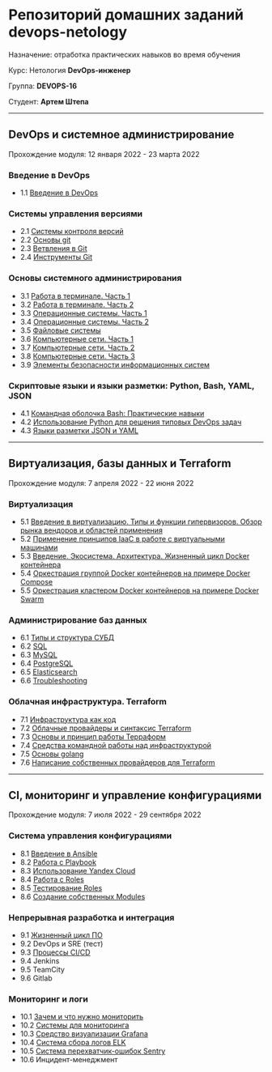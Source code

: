 # Репозиторий домашних заданий devops-netology

Назначение: отработка практических навыков во время обучения

Курс: Нетология **DevOps-инженер**

Группа: **DEVOPS-16**

Студент: **Артем Штепа**

---

## DevOps и системное администрирование

Прохождение модуля: 12 января 2022 - 23 марта 2022

### Введение в DevOps

- 1.1 [Введение в DevOps](homework/1.1/README.md)

### Системы управления версиями

- 2.1 [Системы контроля версий](homework/2.1/)
- 2.2 [Основы git](homework/2.2/)
- 2.3 [Ветвления в Git](homework/2.3/)
- 2.4 [Инструменты Git](homework/2.4/)

### Основы системного администрирования

- 3.1 [Работа в терминале. Часть 1](homework/3.1/)
- 3.2 [Работа в терминале. Часть 2](homework/3.2/)
- 3.3 [Операционные системы. Часть 1](homework/3.3/)
- 3.4 [Операционные системы. Часть 2](homework/3.4/)
- 3.5 [Файловые системы](homework/3.5/)
- 3.6 [Компьютерные сети. Часть 1](homework/3.6/)
- 3.7 [Компьютерные сети. Часть 2](homework/3.7/)
- 3.8 [Компьютерные сети. Часть 3](homework/3.8/)
- 3.9 [Элементы безопасности информационных систем](homework/3.9/)

### Скриптовые языки и языки разметки: Python, Bash, YAML, JSON

- 4.1 [Командная оболочка Bash: Практические навыки](homework/4.1/)
- 4.2 [Использование Python для решения типовых DevOps задач](homework/4.2/)
- 4.3 [Языки разметки JSON и YAML](homework/4.3/)

---

## Виртуализация, базы данных и Terraform

Прохождение модуля: 7 апреля 2022 - 22 июня 2022

### Виртуализация

- 5.1 [Введение в виртуализацию. Типы и функции гипервизоров. Обзор рынка вендоров и областей применения](homework/5.1/)
- 5.2 [Применение принципов IaaC в работе с виртуальными машинами](homework/5.2/)
- 5.3 [Введение. Экосистема. Архитектура. Жизненный цикл Docker контейнера](homework/5.3/)
- 5.4 [Оркестрация группой Docker контейнеров на примере Docker Compose](homework/5.4/)
- 5.5 [Оркестрация кластером Docker контейнеров на примере Docker Swarm](homework/5.5/)

### Администрирование баз данных

- 6.1 [Типы и структура СУБД](homework/6.1/)
- 6.2 [SQL](homework/6.2/)
- 6.3 [MySQL](homework/6.3/)
- 6.4 [PostgreSQL](homework/6.4/)
- 6.5 [Elasticsearch](homework/6.5/)
- 6.6 [Troubleshooting](homework/6.6/)

### Облачная инфраструктура. Terraform

- 7.1 [Инфраструктура как код](homework/7.1/)
- 7.2 [Облачные провайдеры и синтаксис Terraform](homework/7.2/)
- 7.3 [Основы и принцип работы Терраформ](homework/7.3/)
- 7.4 [Средства командной работы над инфраструктурой](homework/7.4/)
- 7.5 [Основы golang](homework/7.5/)
- 7.6 [Написание собственных провайдеров для Terraform](homework/7.6/)

---

## CI, мониторинг и управление конфигурациями

Прохождение модуля: 7 июля 2022 - 29 сентября 2022

### Система управления конфигурациями

- 8.1 [Введение в Ansible](homework/8.1/)
- 8.2 [Работа с Playbook](homework/8.2/)
- 8.3 [Использование Yandex Cloud](homework/8.3/)
- 8.4 [Работа с Roles](homework/8.4/)
- 8.5 [Тестирование Roles](homework/8.5/)
- 8.6 [Создание собственных Modules](homework/8.6/)

### Непрерывная разработка и интеграция

- 9.1 [Жизненный цикл ПО](homework/9.1/)
- 9.2 DevOps и SRE (тест)
- 9.3 [Процессы CI/CD](homework/9.3/)
- 9.4 Jenkins
- 9.5 TeamCity
- 9.6 Gitlab

### Мониторинг и логи

- 10.1 [Зачем и что нужно мониторить](homework/10.1/)
- 10.2 [Системы для мониторинга](homework/10.2/)
- 10.3 [Средство визуализации Grafana](homework/10.3/)
- 10.4 [Система сбора логов ELK](homework/10.4/)
- 10.5 [Система перехватчик-ошибок Sentry](homework/10.5/)
- 10.6 Инцидент-менеджмент

